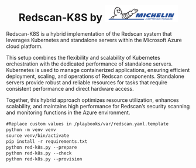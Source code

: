 <h1 align="center">
  Redscan-K8S by <a href="https://cert.michelin.com">
    <img src="https://raw.githubusercontent.com/certmichelin/Redscan/main/logo.png" width="200"/>
  </a>
</h1>

Redscan-K8S is a hybrid implementation of the Redscan system that leverages Kubernetes and standalone servers within the Microsoft Azure cloud platform. 

This setup combines the flexibility and scalability of Kubernetes orchestration with the dedicated performance of standalone servers. Kubernetes is used to manage containerized applications, ensuring efficient deployment, scaling, and operations of Redscan components. Standalone servers provide robust and reliable resources for tasks that require consistent performance and direct hardware access. 

Together, this hybrid approach optimizes resource utilization, enhances scalability, and maintains high performance for Redscan’s security scanning and monitoring functions in the Azure environment.

````
#Replace custom values in /playbooks/var/redscan.yaml.template
python -m venv venv
source venv/bin/activate
pip install -r requirements.txt
python red-k8s.py --prepare
python red-k8s.py --check
python red-k8s.py --provision
````

<br/>
